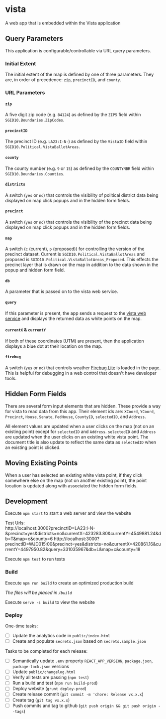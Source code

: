 # vista
A web app that is embedded within the Vista application


## Query Parameters
This application is configurable/controllable via URL query parameters.

### Initial Extent
The initial extent of the map is defined by one of three parameters. They are, in order of precedence: `zip`, `precinctID`, and `county`.

### URL Parameters
#### `zip`
A five digit zip code (e.g. `84124`) as defined by the `ZIP5` field within `SGID10.Boundaries.ZipCodes`.

#### `precinctID`
The precinct ID (e.g. `LA23:I-N-`) as defined by the `VistaID` field within `SGID10.Political.VistaBallotAreas`.

#### `county`
The county number (e.g. `9` or `15`) as defined by the `COUNTYNBR` field within `SGID10.Boundaries.Counties`.

#### `districts`
A switch (`yes` or `no`) that controls the visibility of political district data being displayed on map click popups and in the hidden form fields.

#### `precinct`
A switch (`yes` or `no`) that controls the visibility of the precinct data being displayed on map click popups and in the hidden form fields.

#### `map`
A switch (`c` (current), `p` (proposed)) for controlling the version of the precinct dataset. Current is `SGID10.Political.VistaBallotAreas` and proposed is `SGID10.Political.VistaBallotAreas_Proposed`. This effects the precinct layer that is drawn on the map in addition to the data shown in the popup and hidden form field.

#### `db`
A parameter that is passed on to the vista web service.

#### `query`
If this parameter is present, the app sends a request to the [vista web service](`src/config.js`) and displays the returned data as white points on the map.

#### `currentX` & `currentY`
If both of these coordinates (UTM) are present, then the application displays a blue dot at their location on the map.

#### `firebug`
A switch (`yes` or `no`) that controls weather [Firebug Lite](https://getfirebug.com/releases/lite/1.2/) is loaded in the page. This is helpful for debugging in a web control that doesn't have developer tools.

## Hidden Form Fields
There are several form input elements that are hidden. These provide a way for vista to read data from this app. Their element ids are: `XCoord`, `YCoord`, `Precinct`, `House`, `Senate`, `FedHouse`, `CountyID`, `selectedID`, and `Address`.

All element values are updated when a user clicks on the map (not on an existing point) except for `selectedID` and `Address`. `selectedID` and `Address` are updated when the user clicks on an existing white vista point. The document title is also update to reflect the same data as `selectedID` when an existing point is clicked.

## Moving Existing Points
When a user has selected an existing white vista point, if they click somewhere else on the map (not on another existing point), the point location is updated along with associated the hidden form fields.

## Development

Execute `npm start` to start a web server and view the website

Test Urls:  
http://localhost:3000?precinctID=LA23:I-N-&precinct=yes&districts=no&currentX=423283.80&currentY=4549881.24&db=T&map=c&county=6
http://localhost:3000?precinctID=WJD015:00&precinct=yes&districts=no&currentX=420861.16&currentY=4497950.82&query=331035967&db=L&map=c&county=18

Execute `npm test` to run tests

### Build

Execute `npm run build` to create an optimized production build

_The files will be placed in `/build`_

Execute `serve -s build` to view the website

### Deploy

One-time tasks:

- [ ] Update the analytics code in `public/index.html`
- [ ] Create and populate `secrets.json` based on `secrets.sample.json`

Tasks to be completed for each release:

- [ ] Semantically update `.env` property `REACT_APP_VERSION`, `package.json`, `package-lock.json` versions
- [ ] Update `public/changelog.html`
- [ ] Verify all tests are passing (`npm test`)
- [ ] Run a build and test (`npm run build-prod`)
- [ ] Deploy website (`grunt deploy-prod`)
- [ ] Create release commit (`git commit -m 'chore: Release vx.x.x`)
- [ ] Create tag (`git tag vx.x.x`)
- [ ] Push commits and tag to github (`git push origin && git push origin --tags`)
